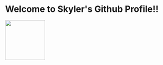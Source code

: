 # Welcome to Skyler's Github Profile!!

<img src="/assets/104735259/591e18d9-3bdc-4b05-b367-9faff9485101" width="128"/>

<!--
**Skyler-Guha/Skyler-Guha** is a ✨ _special_ ✨ repository because its `README.md` (this file) appears on your GitHub profile.

![it-crowd-screensaver-fire](https://github.com/Skyler-Guha/Skyler-Guha/assets/104735259/591e18d9-3bdc-4b05-b367-9faff9485101)

Here are some ideas to get you started:

- 🔭 I’m currently working on ...
- 🌱 I’m currently learning ...
- 👯 I’m looking to collaborate on ...
- 🤔 I’m looking for help with ...
- 💬 Ask me about ...
- 📫 How to reach me: ...
- 😄 Pronouns: ...
- ⚡ Fun fact: ...
-->
